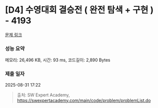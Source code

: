 # [D4] 수영대회 결승전 ( 완전 탐색 + 구현 ) - 4193 

[문제 링크](https://swexpertacademy.com/main/code/problem/problemDetail.do?contestProbId=AWKaG6_6AGQDFARV) 

### 성능 요약

메모리: 26,496 KB, 시간: 93 ms, 코드길이: 2,890 Bytes

### 제출 일자

2025-08-31 17:22



> 출처: SW Expert Academy, https://swexpertacademy.com/main/code/problem/problemList.do